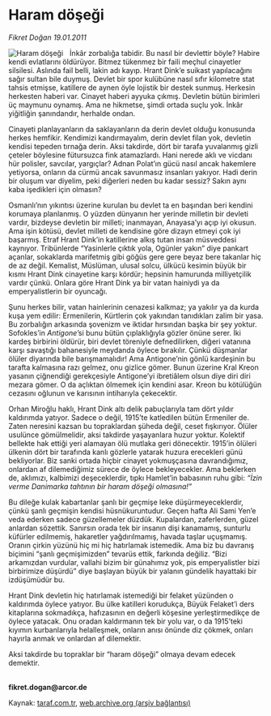 # Haram döşeği

*Fikret Doğan 19.01.2011*

<div class="yazi"><img align="left" alt="Haram döşeği" border="0" src="http://www.taraf.com.tr/fotoraflar/makaleler/haram-dosegi_6630_orijinal.jpg" style="border-right-width:10px; border-color:#FFFFFF"/>
<p>İnkâr zorbalığa tabidir. Bu nasıl bir devlettir böyle? Habire kendi evlatlarını öldürüyor. Bitmez tükenmez bir faili meçhul cinayetler silsilesi. Aslında fail belli, lakin adı kayıp. Hrant Dink’e suikast yapılacağını sağır sultan bile duymuş. Devlet bir spor kulübüne nasıl sıfır kilometre stat tahsis etmişse, katillere de aynen öyle lojistik bir destek sunmuş. Herkesin herkesten haberi var. Cinayet haberi ayyuka çıkmış. Devletin bütün birimleri üç maymunu oynamış. Ama ne hikmetse, şimdi ortada suçlu yok. İnkâr yiğitliğin şanındandır, herhalde ondan.</p>
<p>Cinayeti planlayanların da saklayanların da derin devlet olduğu konusunda herkes hemfikir. Kendimizi kandırmayalım, derin devlet filan yok, devletin kendisi tepeden tırnağa derin. Aksi takdirde, dört bir tarafa yuvalanmış gizli çeteler böylesine fütursuzca fink atamazlardı. Hani nerede aklı ve vicdanı hür polisler, savcılar, yargıçlar? Adnan Polat’ın gücü nasıl ancak hakemlere yetiyorsa, onların da cürmü ancak savunmasız insanları yakıyor. Hadi derin bir oluşum var diyelim, peki diğerleri neden bu kadar sessiz? Sakın aynı kaba işedikleri için olmasın?</p>
<p>Osmanlı’nın yıkıntısı üzerine kurulan bu devlet ta en başından beri kendini korumaya planlanmış. O yüzden dünyanın her yerinde milletin bir devleti vardır, bizdeyse devletin bir milleti; inanmayan, Anayasa’yı açıp iyi okusun. Ama işin kötüsü, devlet milleti de kendisine göre dizayn etmeyi çok iyi başarmış. Etraf Hrant Dink’in katillerine alkış tutan insan müsveddesi kaynıyor. Tribünlerde “Yasinlerle çıktık yola, Ogünler yakın” diye pankart açanlar, sokaklarda marifetmiş gibi göğüs gere gere beyaz bere takanlar hiç de az değil. Kemalist, Müslüman, ulusal solcu, ülkücü kesimin büyük bir kısmı Hrant Dink cinayetine karşı kördür; hepsinin hamurunda milliyetçilik vardır çünkü. Onlara göre Hrant Dink ya bir vatan hainiydi ya da emperyalistlerin bir oyuncağı.</p>
<p>Şunu herkes bilir, vatan hainlerinin cenazesi kalkmaz; ya yakılır ya da kurda kuşa yem edilir: Ermenilerin, Kürtlerin çok yakından tanıdıkları zalim bir yasa. Bu zorbalığın arkasında şovenizm ve iktidar hırsından başka bir şey yoktur. Sofokles’in <i>Antigone</i>’si bunu bütün çıplaklığıyla gözler önüne serer. İki kardeş birbirini öldürür, biri devlet töreniyle defnedilirken, diğeri vatanına karşı savaştığı bahanesiyle meydanda öylece bırakılır. Çünkü düşmanlar ölüler diyarında bile barışmamalıdır! Ama Antigone’nin gönlü kardeşinin bu tarafta kalmasına razı gelmez, onu gizlice gömer. Bunun üzerine Kral Kreon yasanın çiğnendiği gerekçesiyle Antigone’yi ibretiâlem olsun diye diri diri mezara gömer. O da açlıktan ölmemek için kendini asar. Kreon bu kötülüğün cezasını oğlunun ve karısının intiharıyla çekecektir.</p>
<p>Orhan Miroğlu haklı, Hrant Dink altı delik pabuçlarıyla tam dört yıldır kaldırımda yatıyor. Sadece o değil, 1915’te katledilen bütün Ermeniler de. Zaten neresini kazsan bu topraklardan şüheda değil, ceset fışkırıyor. Ölüler usulünce gömülmelidir, aksi takdirde yaşayanlara huzur yoktur. Kolektif bellekte hak ettiği yeri alamayan ölü mutlaka geri dönecektir. 1915’in ölüleri ülkenin dört bir tarafında kanlı gözlerle yatarak huzura erecekleri günü bekliyorlar. Biz sanki ortada hiçbir cinayet yokmuşçasına davrandığımız, onlardan af dilemediğimiz sürece de öylece bekleyecekler. Ama beklerken de, aklımızı, kalbimizi deşeceklerdir, tıpkı Hamlet’in babasının ruhu gibi: <i>“İzin verme Danimarka tahtının bir haram döşeği olmasına!”</i></p>
<p>Bu dileğe kulak kabartanlar şanlı bir geçmişe leke düşürmeyeceklerdir, çünkü şanlı geçmişin kendisi hüsnükuruntudur. Geçen hafta Ali Sami Yen’e veda ederken sadece güzellemeler düzdük. Kupalardan, zaferlerden, güzel anlardan sözettik. Sanırsın orada tek bir insanın dişi kanamamış, sunturlu küfürler edilmemiş, hakaretler yağdırılmamış, havada taşlar uçuşmamış. Oranın çirkin yüzünü hiç mi hiç hatırlamak istemedik. Ama biz bu davranış biçimini “şanlı geçmişimizden” tevarüs ettik, farkında değiliz. “Bizi arkamızdan vurdular, vallahi bizim bir günahımız yok, pis emperyalistler bizi birbirimize düşürdü” diye başlayan büyük bir yalanın gündelik hayattaki bir izdüşümüdür bu.</p>
<p>Hrant Dink devletin hiç hatırlamak istemediği bir felaket yüzünden o kaldırımda öylece yatıyor. Bu ülke katilleri korudukça, Büyük Felaket’i ders kitaplarına sokmadıkça, hafızasının en değerli köşesine yerleştirmedikçe de öylece yatacak. Onu oradan kaldırmanın tek bir yolu var, o da 1915’teki kıyımın kurbanlarıyla helalleşmek, onların anısı önünde diz çökmek, onları hayırla anmak ve onlardan af dilemektir.</p>
<p>Aksi takdirde bu topraklar bir “haram döşeği” olmaya devam edecek demektir.</p>
<p><b><br/>fikret.dogan@arcor.de</b></p>
</div>

Kaynak: [taraf.com.tr](http://www.taraf.com.tr/fikret-dogan/makale-haram-dosegi.htm), [web.archive.org (arşiv bağlantısı)](http://web.archive.org/web/20131107102329/http://www.taraf.com.tr/fikret-dogan/makale-haram-dosegi.htm)
